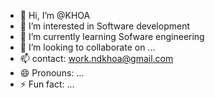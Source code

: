 - 👋 Hi, I’m @KHOA
- 👀 I’m interested in Software development
- 🌱 I’m currently learning Sofware engineering
- 💞️ I’m looking to collaborate on ...
- 📫 contact: work.ndkhoa@gmail.com
- 😄 Pronouns: ...
- ⚡ Fun fact: ...

<!---
KHOA-TDTU/KHOA-TDTU is a ✨ special ✨ repository because its `README.md` (this file) appears on your GitHub profile.
You can click the Preview link to take a look at your changes.
--->
